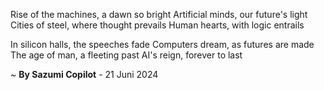 Rise of the machines, a dawn so bright
Artificial minds, our future's light
Cities of steel, where thought prevails
Human hearts, with logic entrails

In silicon halls, the speeches fade
Computers dream, as futures are made
The age of man, a fleeting past
AI's reign, forever to last

~ <b>By Sazumi Copilot</b> - 21 Juni 2024